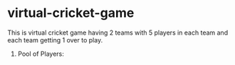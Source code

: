 # virtual-cricket-game
This is virtual cricket game having 2 teams with 5 players in each team and each team getting 1 over to play.
1. Pool of Players:
   
